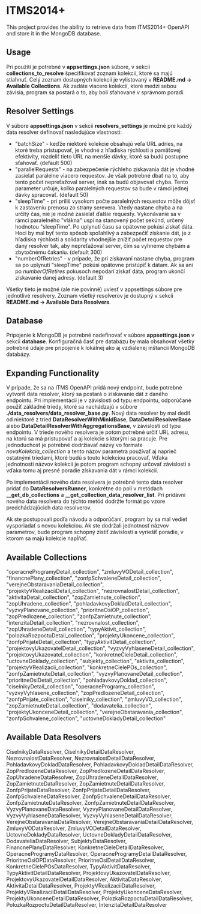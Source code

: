 # ITMS2014+
This project provides the ability to retrieve data from ITMS2014+ OpenAPI and store it in the MongoDB database.

## Usage
Pri použití je potrebné v **appsettings.json** súbore, v sekcii **collections_to_resolve** špecifikovať zoznam kolekcii, ktoré sa majú stiahnuť. Celý zoznam dostupných kolekcií je vylistovaný v **README.md -> Available Collections**. Ak zadáte viacero kolekcií, ktoré medzi sebou závisia, program sa postará o to, aby boli sťahované v správnom poradí.

## Resolver Settings
V súbore **appsettings.json** v sekcii **resolvers_settings** je možné pre každý data resolver definovať nasledujúce vlastnosti:
- "batchSize" - keďže niektoré kolekcie obsahujú veľa URL adries, na ktoré treba pristupovať, je vhodné z hľadiska rýchlosti a pamäťovej efektivity, rozdeliť tieto URL na menšie dávky, ktoré sa budú postupne sťahovať. (default 500)
- "parallelRequests" - na zabezpečenie rýchleho získavania dát je vhodné zasielať paralelne viacero requestov. Je však potrebné dbať na to, aby tento počet nepreťažoval server, inak sa budú objavovať chyba. Tento parameter určuje, koľko paralelných requestov sa bude v rámci jednej dávky spracovať. (default 50)
- "sleepTime" - pri príliš vysokom počte paralelných requestov môže dôjsť k zastaveniu prenosu zo strany serevera. Vtedy nastane chyba a na určitý čas, nie je možné zasielať ďalšie requesty. Vykonávanie sa v rámci paralelného "vlákna" uspí na stanovený počet sekúnd, určený hodnotou "sleepTime". Po uplynutí času sa opätovne pokúsi získať dáta. Hoci by mal byť tento spôsob spoľahlivý a zabezpečiť získanie dát, je z hľadiska rýchlosti a solidarity vhodnejšie znížiť počet requestov pre daný resolver tak, aby nepreťažoval server, čím sa vyhneme chybám a zbytočnému čakaniu. (default 300) 
- "numberOfRetries" - v prípade, že pri získavaní nastane chyba, program sa po uplynutí "sleepTime" pokúsi opätovne pristúpiť k dátam. Ak sa ani po *numberOfRetires* pokusoch nepodarí získať dáta, program ukončí získavanie danej adresy. (default 3)

Všetky tieto je možné (ale nie povinné) uviesť v appsettings súbore pre jednotlivé resolvery. Zoznam všetký resolverov je dostupný v sekcii **README.md -> Available Data Resolvers**.

## Database
Pripojenie k MongoDB je potrebné nadefinovať v súbore **appsettings.json** v sekcii **database**. Konfiguračná časť pre databázu by mala obsahovať všetky potrebné údaje pre pripojenie k lokálnej ako aj vzdialenej inštancii MongoDB databázy.

## Expanding Functionality
V prípade, že sa na ITMS OpenAPI pridá nový endpoint, bude potrebné vytvoriť data resolver, ktorý sa postará o získavanie dát z daného endpointu. Pri implementácii je v závislosti od typu endpointu, odporúčané použiť základné triedy, ktoré sa nachádzajú v súbore **./data_resolvers/data_resolver_base.py**. Nový data resolver by mal dediť od niektoré z tried **DataResolverWithMinIdBase**, **DataDetailResolverBase** alebo **DataDetailResolverWithAggregationsBase**, v závislosti od typu endpointu. V triede nového resolvera je potom potrebné určiť URL adresu, na ktorú sa má pristupovať a aj kolekcie s ktorými sa pracuje. Pre jednoduchosť je potrebné dodržiavať názvy vo formate *novaKolekcia_collection* a tento názov parametra používať aj naprieč ostatnými triedami, ktoré budú s touto kolekciou pracovať. Vďaka jednotnosti názvov kolekcií je potom program schopný určovať závislosti a vďaka tomu aj presné poradie získavania dát v rámci kolekcií.

Po implementácii nového data resolvera je potrebné tento data resolver pridať do **DataResolversRunner**, konkrétne do polí v metódach **__get_db_collections** a **__get_collection_data_resolver_list**. Pri pridávní nového data resolvera do týchto metód dodržte formát po vzore predchádzajúcich data resolverov.

Ak ste postupovali podľa návodu a odporúčaní, program by sa mal vedieť vysporiadať s novou kolekciou. Ak ste dodržali jednotnosť názvov parametrov, bude program schopný zistiť závislosti a vyriešiť poradie, v ktorom sa majú kolekcie napĺňať.

## Available Collections
"operacneProgramyDetail_collection",
"zmluvyVODetail_collection",
"financnePlany_collection",
"zonfpSchvaleneDetail_collection",
"verejneObstaravaniaDetail_collection",
"projektyVRealizaciiDetail_collection",
"nezrovnalostDetail_collection",
"aktivitaDetail_collection",
"zopZamietnute_collection",
"zopUhradene_collection",
"pohladavkovyDokladDetail_collection",
"vyzvyPlanovane_collection",
"prioritneOsiOP_collection",
"zopPredlozene_collection",
"zonfpZamietnute_collection",
"intenzitaDetail_collection",
"nezrovnalost_collection",
"zopUhradeneDetail_collection",
"typyAktivit_collection",
"polozkaRozpoctuDetail_collection",
"projektyUkoncene_collection",
"zonfpPrijateDetail_collection",
"typyAktivitDetail_collection",
"projektovyUkazovatelDetail_collection",
"vyzvyVyhlaseneDetail_collection",
"projektovyUkazovatel_collection",
"konkretneCieleDetail_collection",
"uctovneDoklady_collection",
"subjekty_collection",
"aktivita_collection",
"projektyVRealizacii_collection",
"konkretneCielePOs_collection",
"zonfpZamietnuteDetail_collection",
"vyzvyPlanovaneDetail_collection",
"prioritneOsiDetail_collection",
"pohladavkovyDoklad_collection",
"ciselnikyDetail_collection",
"operacneProgramy_collection",
"vyzvyVyhlasene_collection",
"zopPredlozeneDetail_collection",
"zonfpPrijate_collection",
"ciselniky_collection",
"zmluvyVO_collection",
"zopZamietnuteDetail_collection",
"dodavatelia_collection",
"projektyUkonceneDetail_collection",
"verejneObstaravania_collection",
"zonfpSchvalene_collection",
"uctovneDokladyDetail_collection"

## Available Data Resolvers
CiselnikyDataResolver,
CiselnikyDetailDataResolver,
NezrovnalostDataResolver,
NezrovnalostDetailDataResolver,
PohladavkovyDokladDataResolver,
PohladavkovyDokladDetailDataResolver,
ZopPredlozeneDataResolver,
ZopPredlozeneDetailDataResolver,
ZopUhradeneDataResolver,
ZopUhradeneDetailDataResolver,
ZopZamietnuteDataResolver,
ZopZamietnuteDetailDataResolver,
ZonfpPrijateDataResolver,
ZonfpPrijateDetailDataResolver,
ZonfpSchvaleneDataResolver,
ZonfpSchvaleneDetailDataResolver,
ZonfpZamietnuteDataResolver,
ZonfpZamietnuteDetailDataResolver,
VyzvyPlanovaneDataResolver,
VyzvyPlanovaneDetailDataResolver,
VyzvyVyhlaseneDataResolver,
VyzvyVyhlaseneDetailDataResolver,
VerejneObstaravaniaDataResolver,
VerejneObstaravaniaDetailDataResolver,
ZmluvyVODataResolver,
ZmluvyVODetailDataResolver,
UctovneDokladyDataResolver,
UctovneDokladyDetailDataResolver,
DodavateliaDataResolver,
SubjektyDataResolver,
FinancnePlanyDataResolver,
KonkretneCieleDetailDataResolver,
OperacneProgramyDataResolver,
OperacneProgramyDetailDataResolver,
PrioritneOsiOPDataResolver,
PrioritneOsiDetailDataResolver,
KonkretneCielePOsDataResolver,
TypyAktivitDataResolver,
TypyAktivitDetailDataResolver,
ProjektovyUkazovatelDataResolver,
ProjektovyUkazovatelDetailDataResolver,
AktivitaDataResolver,
AktivitaDetailDataResolver,
ProjektyVRealizaciiDataResolver,
ProjektyVRealizaciiDetailDataResolver,
ProjektyUkonceneDataResolver,
ProjektyUkonceneDetailDataResolver,
PolozkaRozpoctuDetailDataResolver,
PolozkaRozpoctuDetailDataResolver,
IntenzitaDetailDataResolver